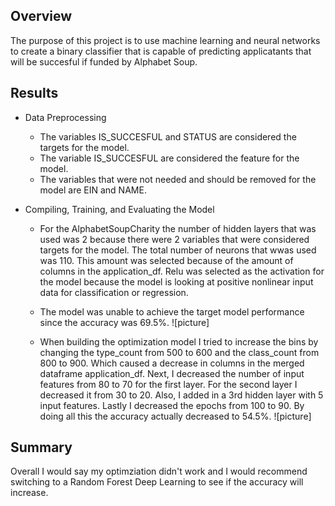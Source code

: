 ## Overview
The purpose of this project is to use machine learning and neural networks to create a binary classifier that is capable of predicting applicatants that will be succesful if funded by Alphabet Soup.

## Results

* Data Preprocessing
  * The variables IS_SUCCESFUL and STATUS are considered the targets for the model. 
  * The variable IS_SUCCESFUL are considered the feature for the model.
  * The variables that were not needed and should be removed for the model are EIN and NAME.

* Compiling, Training, and Evaluating the Model
  * For the AlphabetSoupCharity the number of hidden layers that was used was 2 because there were 2 variables that were considered targets for the model. The total number of neurons that wwas used was 110. This amount was selected because of the amount of columns in the application_df. Relu was selected as the activation for the model because the model is looking at positive nonlinear input data for classification or regression.
  * The model was unable to achieve the target model performance since the accuracy was 69.5%.
  ![picture]
  
  * When building the optimization model I tried to increase the bins by changing the type_count from 500 to 600 and the class_count from 800 to 900. Which caused a decrease in columns in the merged dataframe application_df. Next, I decreased the number of input features from 80 to 70 for the first layer. For the second layer I decreased it from 30 to 20. Also, I added in a 3rd hidden layer with 5 input features. Lastly I decreased the epochs from 100 to 90. By doing all this the accuracy actually decreased to 54.5%.
  ![picture]
  
## Summary
Overall I would say my optimziation didn't work and I would recommend switching to a Random Forest Deep Learning to see if the accuracy will increase. 
